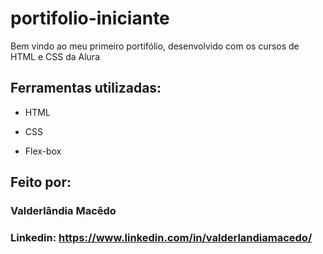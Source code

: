 # portifolio-iniciante

Bem vindo ao meu primeiro portifólio, desenvolvido com os cursos de HTML e CSS da Alura

## Ferramentas utilizadas:

* HTML

* CSS

* Flex-box

## Feito por:

### Valderlândia Macêdo

### Linkedin: https://www.linkedin.com/in/valderlandiamacedo/
